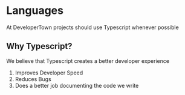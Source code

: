 # Languages

At DeveloperTown projects should use Typescript whenever possible

## Why Typescript?

We believe that Typescript creates a better developer experience

1. Improves Developer Speed
2. Reduces Bugs
3. Does a better job documenting the code we write
